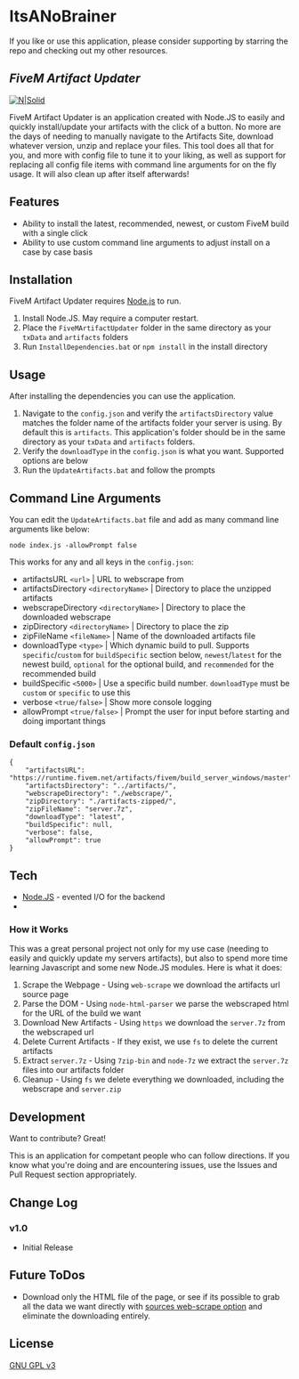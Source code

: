 # ItsANoBrainer

If you like or use this application, please consider supporting by starring the repo and checking out my other resources.

## _FiveM Artifact Updater_

[![N|Solid](https://i.imgur.com/sfDPQf9.png)](https://nodejs.org/)

FiveM Artifact Updater is an application created with Node.JS to easily and quickly install/update your artifacts with the click of a button. No more are the days of needing to manually navigate to the Artifacts Site, download whatever version, unzip and replace your files. This tool does all that for you, and more with config file to tune it to your liking, as well as support for replacing all config file items with command line arguments for on the fly usage. It will also clean up after itself afterwards!

## Features
- Ability to install the latest, recommended, newest, or custom FiveM build with a single click
- Ability to use custom command line arguments to adjust install on a case by case basis

## Installation
FiveM Artifact Updater requires [Node.js](https://nodejs.org/) to run.

1. Install Node.JS. May require a computer restart.
2. Place the `FiveMArtifactUpdater` folder in the same directory as your `txData` and `artifacts` folders
3. Run `InstallDependencies.bat` or `npm install` in the install directory 

## Usage
After installing the dependencies you can use the application. 

1. Navigate to the `config.json` and verify the `artifactsDirectory` value matches the folder name of the artifacts folder your server is using. By default this is `artifacts`. This application's folder should be in the same directory as your `txData` and `artifacts` folders. 
2. Verify the `downloadType` in the `config.json` is what you want. Supported options are below
3. Run the `UpdateArtifacts.bat` and follow the prompts


## Command Line Arguments
You can edit the `UpdateArtifacts.bat` file and add as many command line arguments like below:
```
node index.js -allowPrompt false
```

This works for any and all keys in the `config.json`:
- artifactsURL `<url>` | URL to webscrape from
- artifactsDirectory `<directoryName>` | Directory to place the unzipped artifacts
- webscrapeDirectory `<directoryName>` | Directory to place the downloaded webscrape
- zipDirectory `<directoryName>` | Directory to place the zip
- zipFileName `<fileName>` | Name of the downloaded artifacts file
- downloadType `<type>` | Which dynamic build to pull. Supports `specific`/`custom` for `buildSpecific` section below, `newest`/`latest` for the newest build, `optional` for the optional build, and `recommended` for the recommended build
- buildSpecific `<5000>` | Use a specific build number. `downloadType` must be `custom` or `specific` to use this 
- verbose `<true/false>` | Show more console logging 
- allowPrompt `<true/false>` | Prompt the user for input before starting and doing important things

### Default `config.json`
```
{
    "artifactsURL": "https://runtime.fivem.net/artifacts/fivem/build_server_windows/master",
    "artifactsDirectory": "../artifacts/",
    "webscrapeDirectory": "./webscrape/",
    "zipDirectory": "./artifacts-zipped/",
    "zipFileName": "server.7z",
    "downloadType": "latest",
    "buildSpecific": null,
    "verbose": false,
    "allowPrompt": true
}
```

## Tech
- [Node.JS](https://nodejs.org/en/) - evented I/O for the backend
- 
### How it Works
This was a great personal project not only for my use case (needing to easily and quickly update my servers artifacts), but also to spend more time learning Javascript and some new Node.JS modules. Here is what it does:

1. Scrape the Webpage - Using `web-scrape` we download the artifacts url source page
2. Parse the DOM - Using `node-html-parser` we parse the webscraped html for the URL of the build we want
3. Download New Artifacts - Using `https` we download the `server.7z` from the webscraped url
4. Delete Current Artifacts - If they exist, we use `fs` to delete the current artifacts
5. Extract `server.7z` - Using `7zip-bin` and `node-7z` we extract the `server.7z` files into our artifacts folder 
6. Cleanup - Using `fs` we delete everything we downloaded, including the webscrape and `server.zip`

## Development
Want to contribute? Great! 

This is an application for competant people who can follow directions. If you know what you're doing and are encountering issues, use the Issues and Pull Request section appropriately.

## Change Log
### v1.0
* Initial Release 

## Future ToDos
* Download only the HTML file of the page, or see if its possible to grab all the data we want directly with [sources web-scrape option](https://www.npmjs.com/package/website-scraper#sources) and eliminate the downloading entirely.

## License
[GNU GPL v3](http://www.gnu.org/licenses/gpl-3.0.html)
